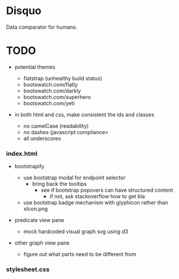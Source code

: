 Disquo
======

Data comparator for humans.

TODO
====

- potential themes
    - flatstrap (unhealthy build status)
    - bootswatch.com/flatly
    - bootswatch.com/darkly
    - bootswatch.com/superhero
    - bootswatch.com/yeti

- in both html and css, make consistent the ids and classes
    - no camelCase (readability)
    - no dashes (javascript compliance>
    - all underscores

### index.html

- bootstrapify
    - use bootstrap modal for endpoint selector
        - bring back the tooltips
            - see if bootstrap popovers can have structured content
                - if not, ask stackoverflow how to get bla
    - use bootstrap badge mechanism with glyphicon rather than xIcon.png
    
- predicate view pane
    - mock hardcoded visual graph svg using d3

- other graph view pane
    - figure out what parts need to be different from 

### stylesheet.css
